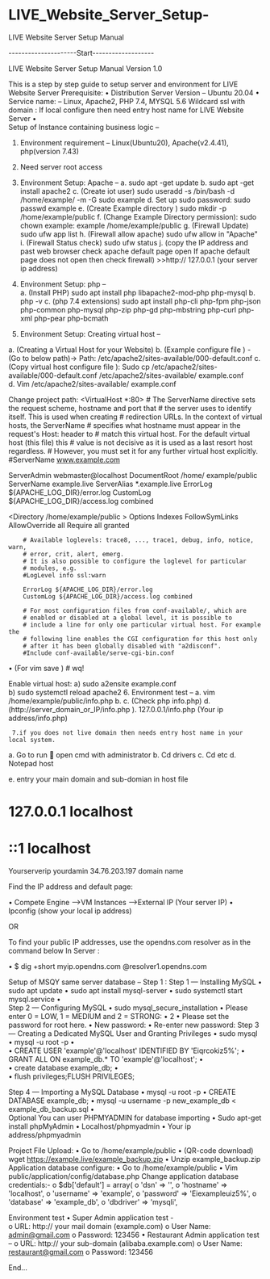 # LIVE_Website_Server_Setup-
LIVE Website Server Setup Manual

---------------------Start-------------------

LIVE Website Server Setup Manual
Version 1.0

This is a step by step guide to setup server and environment for LIVE Website Server
Prerequisite:
•	Distribution Server Version – Ubuntu 20.04
•	Service name: –  Linux, Apache2, PHP 7.4, MYSQL 5.6
Wildcard ssl with domain : If local configure then need entry host name for LIVE Website Server
•	
Setup of Instance containing business logic –
1.	Environment requirement – Linux(Ubuntu20), Apache(v2.4.41), php(version 7.43)
2.	Need server root access
3.	Environment Setup: Apache –
a.	sudo apt -get update 
b.	sudo apt -get install apache2
c.	(Create iot user) sudo useradd -s /bin/bash -d /home/example/ -m -G sudo example
d.	Set up sudo password: sudo passwd example
e.	(Create Example directory ) sudo mkdir -p /home/example/public
f.	(Change Example Directory  permission):                                                                                        sudo chown example: example  /home/example/public
g.	(Firewall Update) sudo ufw app list
h.	(Firewall allow apache) sudo ufw allow in "Apache"
i.	(Firewall Status check) sudo ufw status
j.	(copy the IP address and past web browser check apache default page open If apache default page does not open then check firewall)  >>http:// 127.0.0.1 (your server ip address)
4.	Environment Setup: php  –  
a.	(Install PHP) sudo apt install php libapache2-mod-php php-mysql
b.	php -v
c.	(php 7.4 extensions) sudo apt install php-cli php-fpm php-json php-common php-mysql php-zip php-gd php-mbstring php-curl php-xml php-pear php-bcmath

5.	Environment Setup: Creating virtual host – 

a.	(Creating a Virtual Host for your Website)
b.	(Example configure file ) -(Go to below path)-> Path: /etc/apache2/sites-available/000-default.conf
c.	(Copy virtual host configure file ): Sudo cp /etc/apache2/sites-available/000-default.conf  /etc/apache2/sites-available/ example.conf  
d.	Vim /etc/apache2/sites-available/ example.conf 

Change project path:
<VirtualHost *:80>
        # The ServerName directive sets the request scheme, hostname and port that
        # the server uses to identify itself. This is used when creating
        # redirection URLs. In the context of virtual hosts, the ServerName
        # specifies what hostname must appear in the request's Host: header to
        # match this virtual host. For the default virtual host (this file) this
        # value is not decisive as it is used as a last resort host regardless.
        # However, you must set it for any further virtual host explicitly.
        #ServerName www.example.com

ServerAdmin webmaster@localhost
 DocumentRoot /home/ example/public
 ServerName  example.live
 ServerAlias *.example.live
 ErrorLog ${APACHE_LOG_DIR}/error.log
 CustomLog ${APACHE_LOG_DIR}/access.log combined

<Directory /home/example/public >
Options Indexes FollowSymLinks
   AllowOverride all
      Require all granted
   </Directory>

        # Available loglevels: trace8, ..., trace1, debug, info, notice, warn,
        # error, crit, alert, emerg.
        # It is also possible to configure the loglevel for particular
        # modules, e.g.
        #LogLevel info ssl:warn

        ErrorLog ${APACHE_LOG_DIR}/error.log
        CustomLog ${APACHE_LOG_DIR}/access.log combined

        # For most configuration files from conf-available/, which are
        # enabled or disabled at a global level, it is possible to
        # include a line for only one particular virtual host. For example the
        # following line enables the CGI configuration for this host only
        # after it has been globally disabled with "a2disconf".
        #Include conf-available/serve-cgi-bin.conf
</VirtualHost>

•	(For vim save ) # wq!

Enable virtual host:
a) sudo a2ensite example.conf  
b) sudo systemctl reload apache2
6.	Environment test –
a.	 vim /home/example/public/info.php
b.	<?php phpinfo(); ?>
c.	(Check php info.php) 
d.	(http://server_domain_or_IP/info.php ). 127.0.0.1/info.php (Your ip address/info.php)



     7.if you does not live domain then needs entry host name in your local system.

a.	Go to run  open cmd with administrator
b.	Cd drivers
c.	Cd etc
d.	Notepad host  



e.	entry your main domain and sub-domian in host file
#	127.0.0.1       localhost
#	::1             localhost
Yourserverip       yourdamin
34.76.203.197	   domain name


  
Find the IP address and default page:
 
•	Compete Engine -->VM Instances -->External IP (Your server IP)
•	Ipconfig (show your local ip address)

OR 

To find your public IP addresses, use the opendns.com resolver as in the command below In Server :

•	$ dig +short myip.opendns.com @resolver1.opendns.com

Setup of MSQY same server database –
Step 1 :
Step 1 — Installing MySQL
•	sudo apt update
•	sudo apt install mysql-server
•	sudo systemctl start mysql.service
•	
Step 2 — Configuring MySQL
•	sudo mysql_secure_installation
•	Please enter 0 = LOW, 1 = MEDIUM and 2 = STRONG:
•	 2
•	Please set the password for root here.
•	New password:
•	Re-enter new password:
Step 3 — Creating a Dedicated MySQL User and Granting Privileges
•	sudo mysql
•	mysql -u root -p
•	
•	CREATE USER 'example'@'localhost' IDENTIFIED BY 'Eiqrcokiz5%';
•	GRANT ALL ON example_db.* TO 'example'@'localhost';
•	
•	create database example_db;
•	
•	flush privileges;FLUSH PRIVILEGES;

Step 4 — Importing a MySQL Database
•	mysql -u root -p
•	CREATE DATABASE example_db;
•	mysql -u username -p new_example_db < example_db_backup.sql
•	
Optional You can user PHPMYADMIN for database importing
•	Sudo apt-get install phpMyAdmin
•	Localhost/phpmyadmin
•	Your ip address/phpmyadmin

Project File Upload:
•	Go to /home/example/public
•	(QR-code download) wget https://example.live/example_backup.zip
•	Unzip example_backup.zip
Application database configure:
•	Go to /home/example/public
•	Vim public/application/config/database.php
Change application database credentials:-
o	$db['default'] = array(
o	'dsn'   => '',
o	'hostname' => 'localhost',
o	'username' => 'example',
o	'password' => 'Eiexampleuiz5%',
o	'database' => 'example_db',
o	'dbdriver' => 'mysqli',



Environment test 
•	Super Admin application test -  
o	URL: http:// your mail domain (example.com)
o	User Name: admin@gmail.com
o	Password: 123456
•	Restaurant Admin application test –
o	URL: http:// your sub-domain (alibaba.example.com)
o	User Name: restaurant@gmail.com
o	Password: 123456





End…
